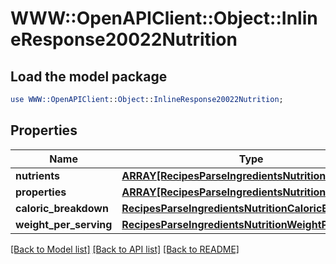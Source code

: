 # WWW::OpenAPIClient::Object::InlineResponse20022Nutrition

## Load the model package
```perl
use WWW::OpenAPIClient::Object::InlineResponse20022Nutrition;
```

## Properties
Name | Type | Description | Notes
------------ | ------------- | ------------- | -------------
**nutrients** | [**ARRAY[RecipesParseIngredientsNutritionNutrients]**](RecipesParseIngredientsNutritionNutrients.md) |  | 
**properties** | [**ARRAY[RecipesParseIngredientsNutritionProperties]**](RecipesParseIngredientsNutritionProperties.md) |  | 
**caloric_breakdown** | [**RecipesParseIngredientsNutritionCaloricBreakdown**](RecipesParseIngredientsNutritionCaloricBreakdown.md) |  | 
**weight_per_serving** | [**RecipesParseIngredientsNutritionWeightPerServing**](RecipesParseIngredientsNutritionWeightPerServing.md) |  | 

[[Back to Model list]](../README.md#documentation-for-models) [[Back to API list]](../README.md#documentation-for-api-endpoints) [[Back to README]](../README.md)


